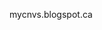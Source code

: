 
<link rel="stylesheet" href="{{ site.github.url }}/assets/css/all.css">
<p class="test">
mycnvs.blogspot.ca

</p>
